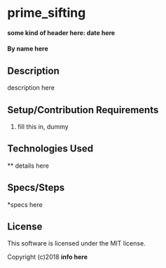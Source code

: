 # prime_sifting 

#### some kind of header here: date here

#### By name here

## Description

description here

## Setup/Contribution Requirements

1. fill this in, dummy

## Technologies Used

** details here

## Specs/Steps
*specs here
## License

This software is licensed under the MIT license.

Copyright (c)2018 **info here**